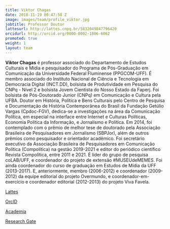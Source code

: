 ```yaml
---
title: Viktor Chagas
date: 2018-11-19 00:47:58 Z
image: images/team/profile_viktor.jpg
jobtitle: Professor Doutor
lattesurl: http://lattes.cnpq.br/5832049847796420
orcidurl: http://orcid.org/0000-0002-1806-6062
promoted: true
weight: 1
layout: team
---
```


**Viktor Chagas** é professor associado do Departamento de Estudos Culturais e Mídia e pesquisador do Programa de Pós-Graduação em Comunicação da Universidade Federal Fluminense (PPGCOM-UFF). É membro associado do Instituto Nacional de Ciência e Tecnologia em Democracia Digital (INCT.DD), bolsista de Produtividade em Pesquisa do CNPq - Nível 2 e bolsista Jovem Cientista do Nosso Estado da Faperj. Foi bolsista de Pós-Doutorado Junior (CNPq) em Comunicação e Cultura pela UFBA. Doutor em História, Política e Bens Culturais pelo Centro de Pesquisa e Documentação de História Contemporânea do Brasil da Fundação Getúlio Vargas (Cpdoc-FGV), dedica-se a investigações na área da Comunicação Política, em especial na interface entre Internet e Culturas Políticas, Economia Política da Informação, e Jornalismo e Política. Em 2014, foi contemplado com o prêmio de melhor tese de doutorado pela Associação Brasileira de Pesquisadores em Jornalismo (SBPJor), além de outros prêmios como pesquisador e orientador acadêmico. Foi secretário executivo da Associação Brasileira de Pesquisadores em Comunicação Política (Compolítica) na gestão 2019-2021 e editor do periódico científico Revista Compolítica, entre 2011 e 2021. É líder do grupo de pesquisa coLAB/UFF, e coordenador do projeto de extensão #MUSEUdeMEMES. Foi ainda coordenador do curso de graduação em Estudos de Mídia da UFF (2013-2017). E, anteriormente, membro (2006-2012) e coordenador (2009-2012) da equipe editorial do projeto Overmundo, e coordenador-em-exercício e coordenador editorial (2012-2013) do projeto Viva Favela.

<a href="http://lattes.cnpq.br/5832049847796420">Lattes</a>

<a href="http://orcid.org/0000-0002-1806-6062">OrcID</a>

<a href="https://uff.academia.edu/viktorchagas">Academia</a>

<a href="https://www.researchgate.net/profile/Viktor-Chagas">Research Gate</a>
